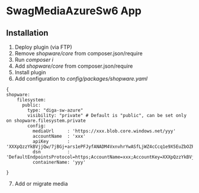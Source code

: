 # SwagMediaAzureSw6 App

## Installation

1. Deploy plugin (via FTP)
2. Remove *shopware/core* from composer.json/require
3. Run *composer i*
4. Add *shopware/core* from composer.json/require
5. Install plugin
6. Add configuration to *config/packages/shopware.yaml*
```
{
shopware:
    filesystem:
      public:
        type: "diga-sw-azure"
        visibility: "private" # Default is "public", can be set only on shopware.filesystem.private
        config:
          mediaUrl     : 'https://xxx.blob.core.windows.net/yyy'
          accountName  : 'xxx'
          apiKey       : 'XXXpQzzYkBVjjQw/7jBGj+ars1ePFJyfANADM4VxnvhrYwASfLjWZ4cCcq1e9X5EuZbOZPetbcWT+AStwtuN6Q=='
          dsn          : 'DefaultEndpointsProtocol=https;AccountName=xxx;AccountKey=XXXpQzzYkBVjjQw/7jBGj+ars1ePFJyfANADM4VxnvhrYwASfLjWZ4cCcq1e9X5EuZbOZPetbcWT+AStwtuN6Q==;EndpointSuffix=core.windows.net'
          containerName: 'yyy'

}
``` 
7. Add or migrate media
